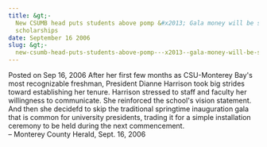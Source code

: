 ```yaml
---
title: &gt;-
  New CSUMB head puts students above pomp &#x2013; Gala money will be spent on
  scholarships
date: September 16 2006
slug: &gt;-
  new-csumb-head-puts-students-above-pomp---x2013--gala-money-will-be-spent-on-scholarships
---
```





<span class="date">Posted on Sep 16, 2006    </span>
After her first few months as CSU-Monterey Bay&apos;s most recognizable
freshman, President Dianne Harrison took big strides toward
establishing her tenure. Harrison stressed to staff and faculty her
willingness to communicate. She reinforced the school&apos;s vision
statement. And then she decidefd to skip the traditional springtime
inauguration gala that is common for university presidents, trading
it for a simple installation ceremony to be held during the next
commencement.<br>
&#x2013; Monterey County Herald, Sept. 16, 2006<br/></br>





